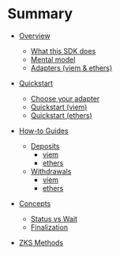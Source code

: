 # Summary

- [Overview](overview/index.md)
  - [What this SDK does](overview/what-it-does.md)
  - [Mental model](overview/mental-model.md)
  - [Adapters (viem & ethers)](overview/adapters.md)

- [Quickstart](quickstart/index.md)
  - [Choose your adapter](quickstart/choose-adapter.md)
  - [Quickstart (viem)](quickstart/viem.md)
  - [Quickstart (ethers)](quickstart/ethers.md)

- [How-to Guides](guides/index.md)
  - [Deposits]()
    - [viem](guides/deposits/viem.md)
    - [ethers](guides/deposits/ethers.md)
  - [Withdrawals]()
    - [viem](guides/withdrawals/viem.md)
    - [ethers](guides/withdrawals/ethers.md)

- [Concepts](concepts/index.md)
  - [Status vs Wait](concepts/status-vs-wait.md)
  - [Finalization](concepts/finalization.md)

- [ZKS Methods](zks/methods.md)

<!-- - [API Reference](api/README.md)
  - [Viem SDK (@zksync-sdk/viem)](api/viem/README.md)
    - [Deposits](api/viem/modules/deposits.md)
    - [Withdrawals](api/viem/modules/withdrawals.md)
    - [Finalization](api/viem/modules/finalization.md)
  - [Ethers SDK (@zksync-sdk/ethers)](api/ethers/README.md)
    - [Deposits](api/ethers/modules/deposits.md)
    - [Withdrawals](api/ethers/modules/withdrawals.md)
    - [Finalization](api/ethers/modules/finalization.md)

- [Changelog](changelog/index.md)
  - [Release notes](changelog/releases.md) -->
